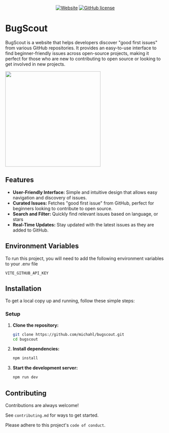 

<div align="center">

[![Website](https://img.shields.io/website-up-down-green-red/https/bugscout.michahl.com.svg)](https://bugscout.michahl.com/)
[![GitHub license](https://img.shields.io/github/license/michahl/bugscout)](https://github.com/michahl/bugscout/blob/main/LICENSE)

</div>


# BugScout

BugScout is a website that helps developers discover "good first issues" from various GitHub repositories. It provides an easy-to-use interface to find beginner-friendly issues across open-source projects, making it perfect for those who are new to contributing to open source or looking to get involved in new projects.

<a href="https://bugscout.michahl.com" target="_blank">
  <img src="https://bugscout.michahl.com/assets/screenshot.png" height="300px">
</a>

## Features

- **User-Friendly Interface:** Simple and intuitive design that allows easy navigation and discovery of issues.
- **Curated Issues:** Fetches "good first issue" from GitHub, perfect for beginners looking to contribute to open source.
- **Search and Filter:** Quickly find relevant issues based on language, or stars
- **Real-Time Updates:** Stay updated with the latest issues as they are added to GitHub.



## Environment Variables

To run this project, you will need to add the following environment variables to your .env file

`VITE_GITHUB_API_KEY`


## Installation

To get a local copy up and running, follow these simple steps:


### Setup

1. **Clone the repository:**

   ```bash
   git clone https://github.com/michahl/bugscout.git
   cd bugscout
   ```
2. **Install dependencies:**

    ```bash
    npm install
    ```

3. **Start the development server:**

    ```bash
    npm run dev
    ```

    
## Contributing

Contributions are always welcome!

See `contributing.md` for ways to get started.

Please adhere to this project's `code of conduct`.


